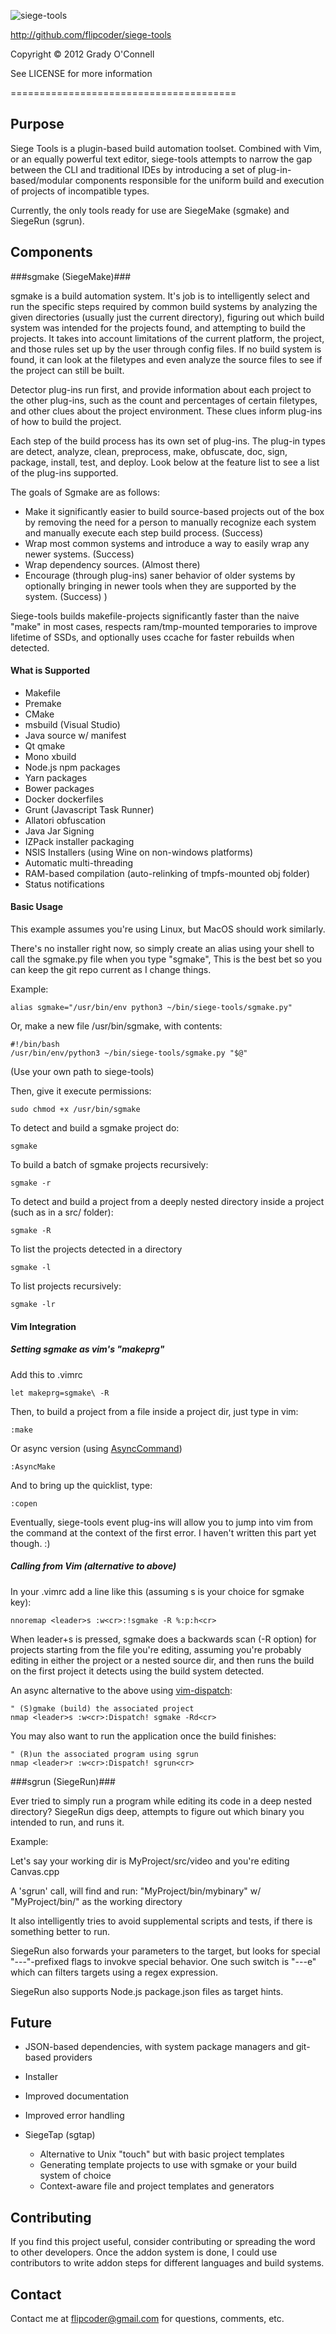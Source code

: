 ![siege-tools](https://raw.githubusercontent.com/flipcoder/siege-tools/14b4912238590352658221b1e85d376dd5c660d7/sgtools.png)

http://github.com/flipcoder/siege-tools

Copyright &copy; 2012 Grady O'Connell

See LICENSE for more information

=======================================

## Purpose ##
Siege Tools is a plugin-based build automation toolset.
Combined with Vim, or an equally powerful text editor, siege-tools attempts to narrow the gap between the CLI and traditional IDEs by introducing a set of plug-in-based/modular components responsible for the uniform build and execution of projects of incompatible types.

Currently, the only tools ready for use are SiegeMake (sgmake) and SiegeRun (sgrun).

## Components ##

###sgmake (SiegeMake)###

sgmake is a build automation system.  It's job is to intelligently select and run the specific steps required by common build systems by analyzing the given directories (usually just the current directory), figuring out which build system was intended for the projects found, and attempting to build the projects.  It takes into account limitations of the current platform, the project, and those rules set up by the user through config files.
If no build system is found, it can look at the filetypes and even analyze the source files to see if the project can still be built.

Detector plug-ins run first, and provide information about each project to the other plug-ins, such as the count and percentages of certain filetypes, and other clues about the project environment.
These clues inform plug-ins of how to build the project.

Each step of the build process has its own set of plug-ins.  The plug-in types
are detect, analyze, clean, preprocess, make, obfuscate, doc, sign, package, install, test, and deploy.
Look below at the feature list to see a list of the plug-ins supported.

The goals of Sgmake are as follows:
 - Make it significantly easier to build source-based projects out of the box by removing the need for a person to manually recognize each system and manually execute each step build process. (Success)
 - Wrap most common systems and introduce a way to easily wrap any newer systems. (Success)
 - Wrap dependency sources. (Almost there)
 - Encourage (through plug-ins) saner behavior of older systems by optionally bringing in newer tools when they are supported by the system. (Success) )

Siege-tools builds makefile-projects significantly faster than the naive "make" in most cases, respects ram/tmp-mounted temporaries to improve lifetime of SSDs, and optionally uses ccache for faster rebuilds when detected.

#### What is Supported ####

- Makefile
- Premake
- CMake
- msbuild (Visual Studio)
- Java source w/ manifest
- Qt qmake
- Mono xbuild
- Node.js npm packages
- Yarn packages
- Bower packages
- Docker dockerfiles
- Grunt (Javascript Task Runner)
- Allatori obfuscation
- Java Jar Signing
- IZPack installer packaging
- NSIS Installers (using Wine on non-windows platforms)
- Automatic multi-threading
- RAM-based compilation (auto-relinking of tmpfs-mounted obj folder)
- Status notifications

#### Basic Usage ####

This example assumes you're using Linux, but MacOS should work similarly.

There's no installer right now, so simply create an alias using your shell to call the sgmake.py file when you type "sgmake",
This is the best bet so you can keep the git repo current as I change things.

Example:

    alias sgmake="/usr/bin/env python3 ~/bin/siege-tools/sgmake.py"

Or, make a new file /usr/bin/sgmake, with contents:

    #!/bin/bash
    /usr/bin/env/python3 ~/bin/siege-tools/sgmake.py "$@"

(Use your own path to siege-tools)

Then, give it execute permissions:

    sudo chmod +x /usr/bin/sgmake

To detect and build a sgmake project do:

    sgmake

To build a batch of sgmake projects recursively:

    sgmake -r

To detect and build a project from a deeply nested directory inside a project (such as in a src/ folder):

    sgmake -R

To list the projects detected in a directory

    sgmake -l

To list projects recursively:

    sgmake -lr

#### Vim Integration ####

##### Setting sgmake as vim's "makeprg" #####

Add this to .vimrc

    let makeprg=sgmake\ -R

Then, to build a project from a file inside a project dir, just type in vim:

    :make

Or async version (using [AsyncCommand](https://github.com/pydave/AsyncCommand/))

    :AsyncMake

And to bring up the quicklist, type:

    :copen

Eventually, siege-tools event plug-ins will allow you to jump into vim from the
command at the context of the first error.  I haven't written this part yet though. :)

##### Calling from Vim (alternative to above) #####

In your .vimrc add a line like this (assuming <leader>s is your choice for sgmake key):

    nnoremap <leader>s :w<cr>:!sgmake -R %:p:h<cr>

When leader+s is pressed, sgmake does a backwards scan (-R option) for projects starting from the file you're editing, assuming you're probably editing in either the project or a nested source dir, and then runs the build on the first project it detects using the build system detected.

An async alternative to the above using [vim-dispatch](https://github.com/tpope/vim-dispatch/):

    " (S)gmake (build) the associated project
    nmap <leader>s :w<cr>:Dispatch! sgmake -Rd<cr>

You may also want to run the application once the build finishes:

    " (R)un the associated program using sgrun
    nmap <leader>r :w<cr>:Dispatch! sgrun<cr>

###sgrun (SiegeRun)###

Ever tried to simply run a program while editing its code in a deep nested
directory?  SiegeRun digs deep, attempts to figure out which binary you intended to run, and runs it.

Example:

Let's say your working dir is MyProject/src/video and you're editing Canvas.cpp

A 'sgrun' call, will find and run: "MyProject/bin/mybinary" w/
"MyProject/bin/" as the working directory

It also intelligently tries to avoid supplemental scripts and tests, if there is something better to run.

SiegeRun also forwards your parameters to the target, but looks for special "---"-prefixed flags to invokve
special behavior.  One such switch is "---e" which can filters targets using a regex expression.

SiegeRun also supports Node.js package.json files as target hints.

## Future ##

- JSON-based dependencies, with system package managers and git-based providers
- Installer
- Improved documentation
- Improved error handling

- SiegeTap (sgtap)
    - Alternative to Unix "touch" but with basic project templates
    - Generating template projects to use with sgmake or your build system of choice
    - Context-aware file and project templates and generators

## Contributing ##
If you find this project useful, consider contributing or spreading the word to other developers.
Once the addon system is done, I could use contributors to write addon steps for different languages and build systems.

## Contact ##
Contact me at flipcoder@gmail.com for questions, comments, etc.

